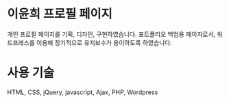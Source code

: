 # 이윤희 프로필 페이지

개인 프로필 페이지를 기획, 디자인, 구현하였습니다.
포트폴리오 백업용 페이지로서, 워드프레스를 이용해 장기적으로 유지보수가 용이하도록 하였습니다.

# 사용 기술
HTML, CSS, jQuery, javascript, Ajax, PHP, Wordpress
